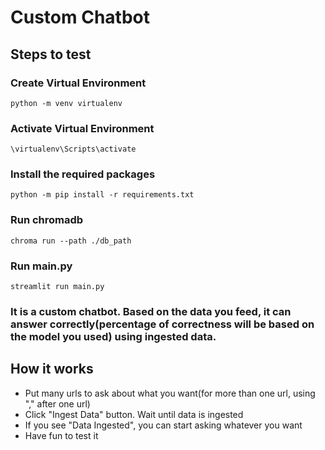 # Custom Chatbot 

## Steps to test

### Create Virtual Environment 
```batch
python -m venv virtualenv
```
### Activate Virtual Environment
```batch
\virtualenv\Scripts\activate
```
### Install the required packages
```batch
python -m pip install -r requirements.txt
```
### Run chromadb
```batch
chroma run --path ./db_path
```
### Run main.py 
```batch
streamlit run main.py
```

### It is a custom chatbot. Based on the data you feed, it can answer correctly(percentage of correctness will be based on the model you used) using ingested data.

## How it works

- Put many urls to ask about what you want(for more than one url, using "," after one url)
- Click "Ingest Data" button. Wait until data is ingested
- If you see "Data Ingested", you can start asking whatever you want
- Have fun to test it
